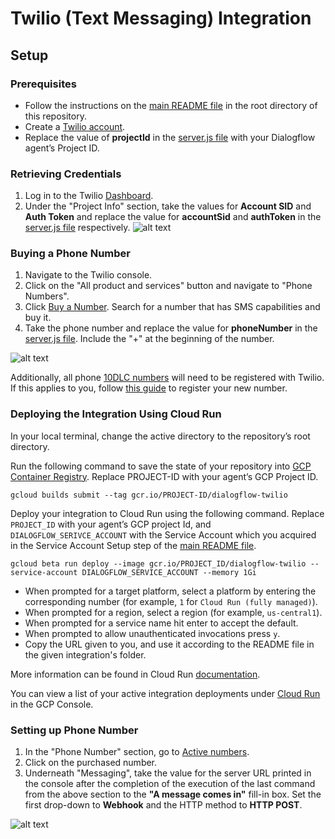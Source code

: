 # Twilio (Text Messaging) Integration

## Setup

### Prerequisites

- Follow the instructions on the [main README file](https://github.com/GoogleCloudPlatform/dialogflow-integrations#readme) in the root directory of this repository.
- Create a [Twilio account](https://www.twilio.com/try-twilio).
- Replace the value of __projectId__ in the [server.js file](https://github.com/GoogleCloudPlatform/dialogflow-integrations/blob/03676af04840c21c12e2590393d5542602591bee/twilio/server.js#L32) with your Dialogflow agent’s Project ID.

### Retrieving Credentials

1. Log in to the Twilio [Dashboard](https://www.twilio.com/console). 
2. Under the "Project Info" section, take the values for  __Account SID__ and __Auth Token__ and replace the value for __accountSid__ and __authToken__ in the [server.js file](https://github.com/GoogleCloudPlatform/dialogflow-integrations/blob/03676af04840c21c12e2590393d5542602591bee/twilio/server.js#L34-L35) respectively. 
![alt text](images/twilio-retrieving-credentials.png)

### Buying a Phone Number

1. Navigate to the Twilio console. 
2. Click on the "All product and services" button and navigate to "Phone Numbers". 
3. Click [Buy a Number](https://www.twilio.com/console/phone-numbers/search). Search for a 
number that has SMS capabilities and buy it. 
4. Take the phone number and replace the value for __phoneNumber__ in the [server.js file](https://github.com/GoogleCloudPlatform/dialogflow-integrations/blob/03676af04840c21c12e2590393d5542602591bee/twilio/server.js#L33). Include the "+" at the beginning of the number.

![alt text](images/twilio-buying-a-phone-number.png)

Additionally, all phone [10DLC numbers](https://support.twilio.com/hc/en-us/articles/360038173654-What-are-the-differences-between-long-codes-A2P-10DLC-short-codes-and-Toll-Free-numbers-for-messaging-to-US-Canada-) will need to be registered with Twilio. If this applies to you, follow [this guide](https://support.twilio.com/hc/en-us/articles/1260801864489-How-do-I-register-to-use-A2P-10DLC-messaging-) to register your new number. 

### Deploying the Integration Using Cloud Run

In your local terminal, change the active directory to the repository’s root directory.

Run the following command to save the state of your repository into [GCP Container Registry](https://console.cloud.google.com/gcr/). Replace PROJECT-ID with your agent’s GCP Project ID.

```shell
gcloud builds submit --tag gcr.io/PROJECT-ID/dialogflow-twilio
```

Deploy your integration to Cloud Run using the following command. Replace `PROJECT_ID` with your agent’s GCP project Id, and `DIALOGFLOW_SERIVCE_ACCOUNT` with the Service Account which you acquired in the Service Account Setup step of the [main README file](../readme.md).

```shell
gcloud beta run deploy --image gcr.io/PROJECT_ID/dialogflow-twilio --service-account DIALOGFLOW_SERVICE_ACCOUNT --memory 1Gi
```

- When prompted for a target platform, select a platform by entering the corresponding number (for example, ``1`` for ``Cloud Run (fully managed)``).
 - When prompted for a region, select a region (for example, ``us-central1``).
 - When prompted for a service name hit enter to accept the default.
 - When prompted to allow unauthenticated invocations press ``y``.
 - Copy the URL given to you, and use it according to the README file in the
 given integration's folder.

More information can be found in Cloud Run
[documentation](https://cloud.google.com/run/docs/deploying).

You can view a list of your active integration deployments under [Cloud Run](https://console.cloud.google.com/run) in the GCP Console.

### Setting up Phone Number

1. In the "Phone Number" section, go to [Active numbers](https://www.twilio.com/console/phone-numbers/incoming).
2. Click on the purchased number. 
3. Underneath "Messaging", take the value for the server URL printed in the console after the completion of the execution of the last command from the above section to the __"A message comes in"__ fill-in box. Set the first drop-down to __Webhook__ and the HTTP method to __HTTP POST__. 

![alt text](images/twilio-setup-phone-number.png)
